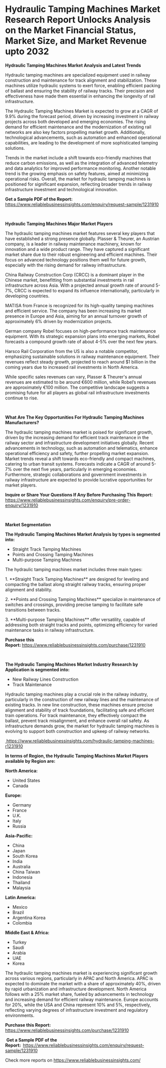 <p><h1>Hydraulic Tamping Machines Market Research Report Unlocks Analysis on the Market Financial Status, Market Size, and Market Revenue upto 2032</h1></p><p><strong>Hydraulic Tamping Machines Market Analysis and Latest Trends</strong></p>
<p><p>Hydraulic tamping machines are specialized equipment used in railway construction and maintenance for track alignment and stabilization. These machines utilize hydraulic systems to exert force, enabling efficient packing of ballast and ensuring the stability of railway tracks. Their precision and effectiveness have made them essential in enhancing the longevity of rail infrastructure.</p><p>The Hydraulic Tamping Machines Market is expected to grow at a CAGR of 9.9% during the forecast period, driven by increasing investment in railway projects across both developed and emerging economies. The rising demand for efficient maintenance and the modernization of existing rail networks are also key factors propelling market growth. Additionally, technological advancements, such as automation and enhanced operational capabilities, are leading to the development of more sophisticated tamping solutions. </p><p>Trends in the market include a shift towards eco-friendly machines that reduce carbon emissions, as well as the integration of advanced telemetry and data analytics for improved performance monitoring. Another notable trend is the growing emphasis on safety features, aimed at minimizing operational risks. Overall, the market for hydraulic tamping machines is positioned for significant expansion, reflecting broader trends in railway infrastructure investment and technological innovation.</p></p>
<p><strong>Get a Sample PDF of the Report:&nbsp;</strong> <a href="https://www.reliablebusinessinsights.com/enquiry/request-sample/1231910?utm_campaign=96&utm_medium=2&utm_source=Github&utm_content=ia&utm_term=27022025&utm_id=hydraulic-tamping-machines">https://www.reliablebusinessinsights.com/enquiry/request-sample/1231910</a></p>
<p>&nbsp;</p>
<p><strong>Hydraulic Tamping Machines Major Market Players</strong></p>
<p><p>The hydraulic tamping machines market features several key players that have established a strong presence globally. Plasser & Theurer, an Austrian company, is a leader in railway maintenance machinery, known for innovation and a wide product range. They have captured a significant market share due to their robust engineering and efficient machines. Their focus on advanced technology positions them well for future growth, especially with the rising demand for railway infrastructure.</p><p>China Railway Construction Corp (CRCC) is a dominant player in the Chinese market, benefitting from substantial investments in rail infrastructure across Asia. With a projected annual growth rate of around 5-7%, CRCC is expected to expand its influence internationally, particularly in developing countries.</p><p>MATISA from France is recognized for its high-quality tamping machines and efficient service. The company has been increasing its market presence in Europe and Asia, aiming for an annual turnover growth of approximately 6% driven by modernization projects.</p><p>German company Robel focuses on high-performance track maintenance equipment. With its strategic expansion plans into emerging markets, Robel forecasts a compound growth rate of about 4-5% over the next few years.</p><p>Harsco Rail Corporation from the US is also a notable competitor, emphasizing sustainable solutions in railway maintenance equipment. Their revenues reflect steady growth, projected to reach around $1 billion in the coming years due to increased rail investments in North America.</p><p>While specific sales revenues can vary, Plasser & Theurer's annual revenues are estimated to be around €600 million, while Robel’s revenues are approximately €100 million. The competitive landscape suggests a promising future for all players as global rail infrastructure investments continue to rise.</p></p>
<p>&nbsp;</p>
<p><strong>What Are The Key Opportunities For Hydraulic Tamping Machines Manufacturers?</strong></p>
<p><p>The hydraulic tamping machines market is poised for significant growth, driven by the increasing demand for efficient track maintenance in the railway sector and infrastructure development initiatives globally. Recent advancements in technology, such as automation and telematics, enhance operational efficiency and safety, further propelling market expansion. Market trends reveal a shift towards eco-friendly and compact machines, catering to urban transit systems. Forecasts indicate a CAGR of around 5-7% over the next five years, particularly in emerging economies. Furthermore, strategic collaborations and government investments in railway infrastructure are expected to provide lucrative opportunities for market players.</p></p>
<p><strong>Inquire or Share Your Questions If Any Before Purchasing This Report:</strong> <a href="https://www.reliablebusinessinsights.com/enquiry/pre-order-enquiry/1231910?utm_campaign=96&utm_medium=2&utm_source=Github&utm_content=ia&utm_term=27022025&utm_id=hydraulic-tamping-machines">https://www.reliablebusinessinsights.com/enquiry/pre-order-enquiry/1231910</a></p>
<p>&nbsp;</p>
<p><strong>Market Segmentation</strong></p>
<p><strong>The Hydraulic Tamping Machines Market Analysis by types is segmented into:</strong></p>
<p><ul><li>Straight Track Tamping Machines</li><li>Points and Crossing Tamping Machines</li><li>Multi-purpose Tamping Machines</li></ul></p>
<p><p>The hydraulic tamping machines market includes three main types: </p><p>1. **Straight Track Tamping Machines** are designed for leveling and compacting the ballast along straight railway tracks, ensuring proper alignment and stability. </p><p>2. **Points and Crossing Tamping Machines** specialize in maintenance of switches and crossings, providing precise tamping to facilitate safe transitions between tracks. </p><p>3. **Multi-purpose Tamping Machines** offer versatility, capable of addressing both straight tracks and points, optimizing efficiency for varied maintenance tasks in railway infrastructure.</p></p>
<p><strong>Purchase this Report:&nbsp;</strong><a href="https://www.reliablebusinessinsights.com/purchase/1231910?utm_campaign=96&utm_medium=2&utm_source=Github&utm_content=ia&utm_term=27022025&utm_id=hydraulic-tamping-machines">https://www.reliablebusinessinsights.com/purchase/1231910</a></p>
<p>&nbsp;</p>
<p><strong>The Hydraulic Tamping Machines Market Industry Research by Application is segmented into:</strong></p>
<p><ul><li>New Railway Lines Construction</li><li>Track Maintenance</li></ul></p>
<p><p>Hydraulic tamping machines play a crucial role in the railway industry, particularly in the construction of new railway lines and the maintenance of existing tracks. In new line construction, these machines ensure precise alignment and stability of track foundations, facilitating safe and efficient train operations. For track maintenance, they effectively compact the ballast, prevent track misalignment, and enhance overall rail safety. As infrastructure demands grow, the market for hydraulic tamping machines is evolving to support both construction and upkeep of railway networks.</p></p>
<p><a href="https://www.reliablebusinessinsights.com/hydraulic-tamping-machines-r1231910?utm_campaign=96&utm_medium=2&utm_source=Github&utm_content=ia&utm_term=27022025&utm_id=hydraulic-tamping-machines">&nbsp;https://www.reliablebusinessinsights.com/hydraulic-tamping-machines-r1231910</a></p>
<p><strong>In terms of Region, the Hydraulic Tamping Machines Market Players available by Region are:</strong></p>
<p>
    <p> <strong> North America: </strong>
        <ul>
            <li>United States</li>
            <li>Canada</li>
        </ul>
        </p> 
    <p> <strong> Europe: </strong>
        <ul>
            <li>Germany</li>
            <li>France</li>
            <li>U.K.</li>
            <li>Italy</li>
            <li>Russia</li>
        </ul>
        </p> 
    <p> <strong> Asia-Pacific: </strong>
        <ul>
            <li>China</li>
            <li>Japan</li>
            <li>South Korea</li>
            <li>India</li>
            <li>Australia</li>
            <li>China Taiwan</li>
            <li>Indonesia</li>
            <li>Thailand</li>
            <li>Malaysia</li>
        </ul>
        </p> 
    <p> <strong> Latin America: </strong>
        <ul>
            <li>Mexico</li>
            <li>Brazil</li>
            <li>Argentina Korea</li>
            <li>Colombia</li>
        </ul>
        </p> 
    <p> <strong> Middle East & Africa: </strong>
        <ul>
            <li>Turkey</li>
            <li>Saudi</li>
            <li>Arabia</li>
            <li>UAE</li>
            <li>Korea</li>
        </ul>
    </p>
    </p>
<p><p>The hydraulic tamping machines market is experiencing significant growth across various regions, particularly in APAC and North America. APAC is expected to dominate the market with a share of approximately 40%, driven by rapid urbanization and infrastructure development. North America follows with a 25% market share, fueled by advancements in technology and increasing demand for efficient railway maintenance. Europe accounts for 20%, while the USA and China represent 10% and 5%, respectively, reflecting varying degrees of infrastructure investment and regulatory environments.</p></p>
<p><strong>Purchase this Report: </strong><a href="https://www.reliablebusinessinsights.com/purchase/1231910?utm_campaign=96&utm_medium=2&utm_source=Github&utm_content=ia&utm_term=27022025&utm_id=hydraulic-tamping-machines">https://www.reliablebusinessinsights.com/purchase/1231910</a></p>
<p>&nbsp;<strong>Get a Sample PDF of the Report:&nbsp;&nbsp;</strong><a href="https://www.reliablebusinessinsights.com/enquiry/request-sample/1231910?utm_campaign=96&utm_medium=2&utm_source=Github&utm_content=ia&utm_term=27022025&utm_id=hydraulic-tamping-machines">https://www.reliablebusinessinsights.com/enquiry/request-sample/1231910</a></p>
<p><strong></strong></p>
<p>Check more reports on <a href="https://www.reliablebusinessinsights.com/?utm_campaign=96&utm_medium=2&utm_source=Github&utm_content=ia&utm_term=27022025&utm_id=hydraulic-tamping-machines">https://www.reliablebusinessinsights.com/</a></p>